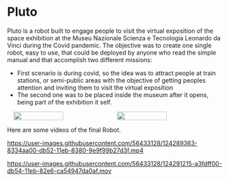 # Pluto

Pluto is a robot built to engage people to visit the virtual exposition of the space exhibition at the Museu Nazionale Scienza e Tecnologia Leonardo da Vinci during the Covid pandemic.
The objective was to create one single robot, easy to use, that could be deployed by anyone who read the simple manual and that accomplish two different missions:
- First scenario is during covid, so the idea was to attract people at train stations, or semi-public areas with the objective of getting peoples attention and inviting them to visit the virtual exposition
- The second one was to be placed inside the museum after it opens, being part of the exhibition it self.

<div style="display: flex; flex-direction: row; align-items: center; justify-content: center;">
  <img src="https://user-images.githubusercontent.com/56433128/124288572-9c892680-db51-11eb-9521-fcc2d96d683e.png" width="48%" style="margin-left: 2%">
  <img src="https://user-images.githubusercontent.com/56433128/124291650-1242c180-db55-11eb-985d-493ca74929bf.jpg" width="48%">
</div>

Here are some videos of the final Robot.

https://user-images.githubusercontent.com/56433128/124289363-8334aa00-db52-11eb-8380-9e9f99b27d3f.mp4

https://user-images.githubusercontent.com/56433128/124291215-a3fdff00-db54-11eb-82e6-ca54947da0af.mov

